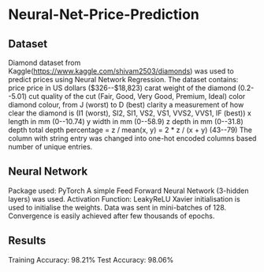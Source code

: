 # Neural-Net-Price-Prediction
## Dataset
Diamond dataset from Kaggle(https://www.kaggle.com/shivam2503/diamonds) was used to predict prices using Neural Network Regression.
The dataset contains:
price price in US dollars (\$326--\$18,823)
carat weight of the diamond (0.2--5.01)
cut quality of the cut (Fair, Good, Very Good, Premium, Ideal)
color diamond colour, from J (worst) to D (best)
clarity a measurement of how clear the diamond is (I1 (worst), SI2, SI1, VS2, VS1, VVS2, VVS1, IF (best))
x length in mm (0--10.74)
y width in mm (0--58.9)
z depth in mm (0--31.8)
depth total depth percentage = z / mean(x, y) = 2 * z / (x + y) (43--79)
The column with string entry was changed into one-hot encoded columns based number of unique entries.
## Neural Network
Package used: PyTorch
A simple Feed Forward Neural Network (3-hidden layers) was used. 
Activation Function: LeakyReLU
Xavier initialisation is used to initialise the weights.
Data was sent in mini-batches of 128.
Convergence is easily achieved after few thousands of epochs.
## Results
Training Accuracy: 98.21%
Test Accuracy: 98.06%
